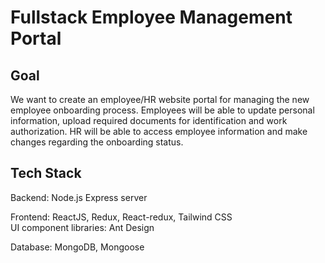 # Fullstack Employee Management Portal

## Goal

We want to create an employee/HR website portal for managing the new employee
onboarding process. Employees will be able to update personal information, upload
required documents for identification and work authorization. HR will be able to access employee information and make changes regarding the onboarding status.

## Tech Stack

Backend: Node.js Express server

Frontend: ReactJS, Redux, React-redux, Tailwind CSS  
UI component libraries: Ant Design

Database: MongoDB, Mongoose
